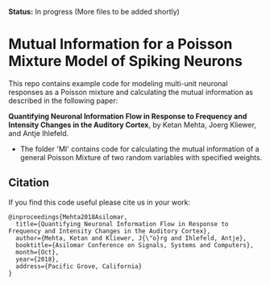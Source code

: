 **Status:** In progress (More files to be added shortly)


# Mutual Information for a Poisson Mixture Model of Spiking Neurons

This repo contains example code for modeling multi-unit neuronal responses as a Poisson mixture and calculating the mutual information as described in the following
paper:

**Quantifying Neuronal Information Flow in Response to Frequency and Intensity Changes in the Auditory Cortex**, by
Ketan Mehta, Joerg Kliewer, and Antje Ihlefeld.

- The folder 'MI' contains code for calculating the mutual information of a general Poisson Mixture of two random variables with specified weights.

## Citation

If you find this code useful please cite us in your work:

```
@inproceedings{Mehta2018Asilomar,
  title={Quantifying Neuronal Information Flow in Response to Frequency and Intensity Changes in the Auditory Cortex},
  author={Mehta, Ketan and Kliewer, J{\"o}rg and Ihlefeld, Antje},
  booktitle={Asilomar Conference on Signals, Systems and Computers},
  month={Oct},
  year={2018},
  address={Pacific Grove, California}
}
```

